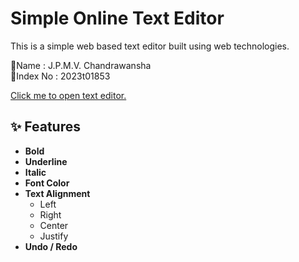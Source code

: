 # Simple Online Text Editor

This is a simple web based text editor built using web technologies.

🔷Name : J.P.M.V. Chandrawansha<br>
🔷Index No : 2023t01853

[Click me to open text editor.](https://movinvinusandha.github.io/OnlineTextEditor/)

## ✨ Features

- **Bold**
- **Underline**
- **Italic**
- **Font Color**
- **Text Alignment**
  - Left
  - Right
  - Center
  - Justify
- **Undo / Redo**
